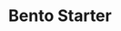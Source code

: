 ---
layout : sparkle
title : "Bento Starter"
summary : "An open source full stack solution for fast PWA development."
visit : https://bento-starter.netlify.com/
tags : ["pwa"]
category : "PWA"
---